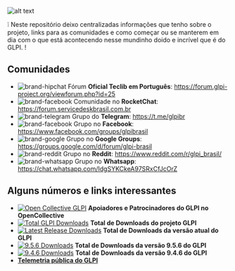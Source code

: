 ![alt text](https://www.teclib-edition.com/wp-content/uploads/2015/12/LogoPageProd-Glpi.png)

❕ Neste repositório deixo centralizadas informações que tenho sobre o projeto, links para as comunidades e como começar ou se manterem em dia com o que está acontecendo nesse mundinho doido e incrível que é do GLPI.
! 

## Comunidades

- <img src="https://tabler-icons.io/static/tabler-icons/icons/brand-hipchat.svg" alt="brand-hipchat" /> Fórum **Oficial Teclib em Português**: https://forum.glpi-project.org/viewforum.php?id=25
- <img src="https://tabler-icons.io/static/tabler-icons/icons/rocket.svg" alt="brand-facebook" /> Comunidade no **RocketChat**: https://forum.servicedeskbrasil.com.br
- <img src="https://tabler-icons.io/static/tabler-icons/icons/brand-telegram.svg" alt="brand-telegram" /> Grupo do **Telegram**: https://t.me/glpibr
- <img src="https://tabler-icons.io/static/tabler-icons/icons/brand-facebook.svg" alt="brand-facebook" /> Grupo no **Facebook**: https://www.facebook.com/groups/glpibrasil
- <img src="https://tabler-icons.io/static/tabler-icons/icons/brand-google.svg" alt="brand-google" /> Grupo no **Google Groups**: https://groups.google.com/d/forum/glpi-brasil
- <img src="https://tabler-icons.io/static/tabler-icons/icons/brand-reddit.svg" alt="brand-reddit" /> Grupo no **Reddit**: https://www.reddit.com/r/glpi_brasil/
- <img src="https://tabler-icons.io/static/tabler-icons/icons/brand-whatsapp.svg" alt="brand-whatsapp" /> Grupo no **Whatsapp**: https://chat.whatsapp.com/IdgSYKCkeA97SRxCfJcOrZ

## Alguns números e links interessantes
- [![Open Collective GLPI](https://img.shields.io/opencollective/all/glpi-project?style=flat-square)](https://opencollective.com/glpi-project) **Apoiadores e Patrocinadores do GLPI no OpenCollective**
- [![Total GLPI Downloads](https://img.shields.io/github/downloads/glpi-project/glpi/total?style=flat-square)](https://github.com/glpi-project/glpi/releases) **Total de Downloads do projeto GLPI**
- [![Latest Release Downloads](https://img.shields.io/github/downloads/glpi-project/glpi/latest/total?style=flat-square)](https://github.com/glpi-project/glpi/releases/latest) **Total de Downloads da versão atual do GLPI**
- [![9.5.6 Downloads](https://img.shields.io/github/downloads/glpi-project/glpi/9.5.6/total?style=flat-square)](https://github.com/glpi-project/glpi/releases/tag/9.5.6) **Total de Downloads da versão 9.5.6 do GLPI**
- [![9.4.6 Downloads](https://img.shields.io/github/downloads/glpi-project/glpi/9.4.6/total?style=flat-square)](https://github.com/glpi-project/glpi/releases/tag/9.4.6) **Total de Downloads da versão 9.4.6 do GLPI**
- [**Telemetria pública do GLPI**](https://glpi-project.org/telemetry/)


